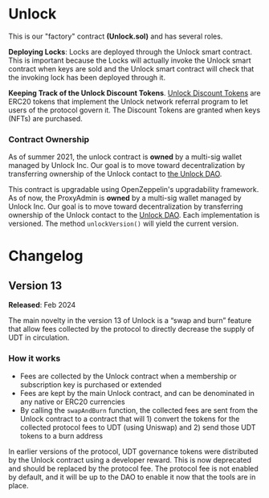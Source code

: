 # Unlock

This is our "factory" contract **(Unlock.sol)** and has several roles.

**Deploying Locks**: Locks are deployed through the Unlock smart contract. This is important because the Locks will actually invoke the Unlock smart contract when keys are sold and the Unlock smart contract will check that the invoking lock has been deployed through it.

**Keeping Track of the Unlock Discount Tokens**. [Unlock Discount Tokens](../../governance/unlock-dao-tokens) are ERC20 tokens that implement the Unlock network referral program to let users of the protocol govern it. The Discount Tokens are granted when keys (NFTs) are purchased.

### Contract Ownership

As of summer 2021, the unlock contract is **owned** by a multi-sig wallet managed by Unlock Inc. Our goal is to move toward decentralization by transferring ownership of the Unlock contact to [the Unlock DAO](../../governance/unlock-dao/).

This contract is upgradable using OpenZeppelin's upgradability framework. As of now, the ProxyAdmin is **owned** by a multi-sig wallet managed by Unlock Inc. Our goal is to move toward decentralization by transferring ownership of the Unlock contact to the [Unlock DAO](../../governance/unlock-dao/). Each implementation is versioned. The method `unlockVersion()` will yield the current version.

# Changelog

## Version 13

**Released**: Feb 2024

The main novelty in the version 13 of Unlock is a “swap and burn” feature that allow fees collected by the protocol to directly decrease the supply of UDT in circulation.

### **How it works**

- Fees are collected by the Unlock contract when a membership or subscription key is purchased or extended
- Fees are kept by the main Unlock contract, and can be denominated in any native or ERC20 currencies
- By calling the `swapAndBurn` function, the collected fees are sent from the Unlock contract to a contract that will 1) convert the tokens for the collected protocol fees to UDT (using Uniswap) and 2) send those UDT tokens to a burn address

In earlier versions of the protocol, UDT governance tokens were distributed by the Unlock contract using a developer reward. This is now deprecated and should be replaced by the protocol fee. The protocol fee is not enabled by default, and it will be up to the DAO to enable it now that the tools are in place.
